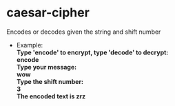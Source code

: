 # caesar-cipher
Encodes or decodes given the string and shift number

- Example: <br />
**Type 'encode' to encrypt, type 'decode' to decrypt: <br />
encode <br />
Type your message: <br />
wow <br />
Type the shift number: <br />
3 <br />
The encoded text is zrz** 
